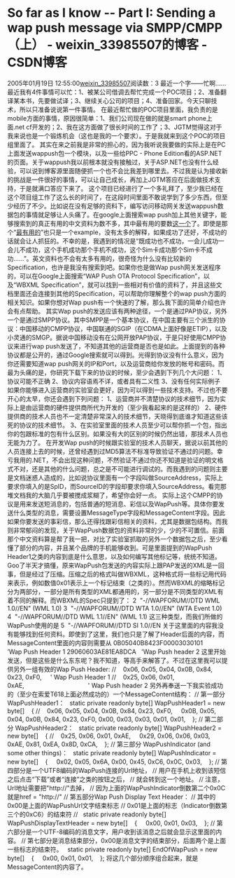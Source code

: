 # So far as I know -- Part I: Sending a wap push message via SMPP/CMPP（上） - weixin_33985507的博客 - CSDN博客
2005年01月19日 12:55:00[weixin_33985507](https://me.csdn.net/weixin_33985507)阅读数：3
最近一个字——忙啊……
最近我有4件事情可以忙：1、被某公司借调去帮忙完成一个POC项目；2、准备翻译某本书，先要做试译；3、继续关心公司的项目；4、准备回家。今天只聊技术，所以只准备说说第一件事情。
在最近帮忙做的POC项目里面，我负责的是mobile方面的事情，原因很简单：1、我们公司现在做的就是smart phone上面.net cf开发的；2、我在这方面做了很长时间的工作了；3、JGTM觉得这对于我来说也是一个锻炼机会（这也是我的一个要求）。于是我就来到这个POC的项目组里面了。
其实在来之前我是非常的担心的，因为我听说我要做的实际上是在PC上面发送wappush包一个模块，以及一些给PPC - Phone Edition看的ASP.NET的页面。关于wappush我以前根本就没有接触过，关于ASP.NET也没有什么经验，可以说到博客源里面随便抓一个也不会比我差到哪里去。不过我是认为接收新的挑战是一件很好的事情，可以让自己成长，再加上JGTM答应在后面做技术支持，于是就满口答应下来了。
这个项目已经进行了一个多礼拜了，至少我已经在这个项目组工作了这么长的时间了，在这段时间里面不敢说学到了多少东西，但至少经历了不少。比如说在没有足够的资料下，编写访问移动网关发送wappush数据包的事情就足够让人头痛了。在google上面搜索wap push加上其他关键字，能够搜索到的真正有用的中文资料为数不多，其中最有用的要数[这一个](http://www.spzone.net/bbs/topic.asp?topic_id=6415&forum_id=3)了。即使是那个“[最有用的](http://www.spzone.net/bbs/topic.asp?topic_id=6415&forum_id=3)”也只是一个example，没有太多的解释，如果成功了还好，不成功的话就会让人抓狂的。不幸的是，我遇到的情况是“既成功也不成功，一会儿成功一会儿不成功，这个手机成功那个手机不成功，这个Sim卡成功那个Sim卡不成功……”。英文资料也不会有太多有用的，很奇怪为什么没有比较新的Specification，也许是我没有搜索到吧。如果你也是做Wap push网关发送程序的，可以在Google上面搜索“WAP Push OTA Protocol Specification”，以及“WBXML Specification”，就可以找到一些相对有价值的资料了，并且这些文档里面还会连接到其他的Specification，可以帮助你理解整个的wap push方面的相关知识。如果你想对Wap push有一个快速的了解，那么我下面的简单介绍也许会有点帮助。
其实Wap push的发送应该有两种途径，一个是通过PAP协议，另外一个是通过SMPP协议。其中SMPP是一个基本协议，在中国主要有三个派生的协议：中国移动的CMPP协议，中国联通的SGIP（在CDMA上面好像是ETIP），以及小灵通的SMGP。据说中国移动没有在公网开放PAP协议，于是只好使用CMPP协议来进行wap push发送了，不知道其他的运营商是否也是如此。上面提到的各种协议都是公开的，通过Google搜索就可以得到。光得到协议没有什么意义，因为你还需要知道wap push网关的IP和Port，以及运营商给你发放的帐号和密码。而最为头痛的是，你研究下载下来的协议的时候，至少会遇到下列几个大问题：
1、协议可能不正确
2、协议内容语焉不详，或者具有二义性
3、没有任何实际例子
如果你能够进入运营商的实验室会更好，因为可以得到一些技术支持。不过也不要开心的太早，你还会遇到下列问题：
1、运营商并不清楚协议的技术细节，因为实际上是由运营商的硬件提供商所代为开发的（至少我看起来的是这样的）
2、硬件提供商的技术人员也不一定清楚非常深入的技术细节，天晓得到底谁才知道这些该死的协议的技术细节。
3、在实验室里面的技术人员至少可以帮你抓一个包，指出你的包跟标准的包有什么区别。如果没有大的区别的时候仍然出错，那技术人员也无能为力了。
在开发Wap push的时候跟实验室的技术人员聊天，据说以前其他的人员连接上去的时候，还曾经遇到过MD5算法不标准导致验证不通过的问题。幸亏我用的.NET，不会出现这种问题，不然验证不通过你还不知道是验证的明文格式不对，还是其他的什么问题，总之是不可能进行调试的。而我遇到的问题则主要是文档迷惑人造成的，比如说协议里面有一个字段叫做SourceAddress，实际上要求你填入的是SpID，而SourceID的字段却要求你填入SourceAddress。看完那堆文档我的大脑几乎要被搅成浆糊了，希望你会好一点。
实际上这个CMPP的协议是用来发送短消息的，包括普通的短消息、彩信以及WapPush等。具体你要发送什么类型的消息，需要设置MessageType字段和MessageContent字段。因此如果你要发送的事彩信，那么还得找跟彩信相关的资料，尤其是数据包结构。而我则非常郁闷的发现，关于WapPush数据包的资料非常的少，少的不可置信。前面那个中文资料算是帮了我一把，对比了实验室抓取的另外一个数据包之后，至少看懂了部分的内容，并且某个品牌的手机能够收到。可是里面提到的WapPush Header1之类的内容到底是什么意思，以及如何编写其他标记等，统统不知道。
Goo了半天才搞懂，原来WapPush包发送的内容实际上跟PAP发送的XML是一回事，但是经过了压缩。压缩之后的格式叫做WBXML，这种格式将一些标记用代码来表示，例如数值0x01表示上一个标记结束（</xxx>之类的）。然而WBXML的缩略标记分为两部分，一部分是所有类型的XML都通用的，另一部分是不同类型的XML有着不同的解释。而WBXML的Spec只提到了：
2  "-//WAPFORUM//DTD WML 1.0//EN" (WML 1.0) 
3  "-//WAPFORUM//DTD WTA 1.0//EN" (WTA Event 1.0) 
4  "-//WAPFORUM//DTD WML 1.1//EN" (WML 1.1) 
这三种类型，而我们所做的WapPush使用的是
5  "-//WAPFORUM//DTD SI 1.0//EN
关于这里面的内容我没有能够找到任何资料。即使到了这里，我们也只是了解了Header后面的内容，而MessageContent里面的内容则需要从
0B05040B8423F00003030101         ’Wap Push Header 1
29060603AE81EA8DCA   'Wap Push header 2
这里开始发送，但是这些是什么东东呢？我不知道，等高手来解答了。不过在这里我可以提供另外一组有效的Wap Push Header:
//    0x06, 0x05, 0x04, 0x0B, 0x84, 0x23, 0xF0,     ' Wap Push Header 1
//    0x25, 0x06, 0x01, 0xAE,                                     ' Wap Push header 2
另外再奉送一下我实验成功的（至少在索爱T618上面必然成功的）一个MessageContent结构：
// 第一部分 WapPushHeader1：
  static private readonly byte[] WapPushHeader1 = new byte[]
   {
//    0x06, 0x05, 0x04, 0x0B, 0x84, 0x23, 0xF0,
    0x0B, 0x05, 0x04, 0x0B, 0x84, 0x23, 0xF0, 0x00, 0x03, 0x03, 0x01, 0x01,
   };
// 第二部分 WapPushHeader2：
  static private readonly byte[] WapPushHeader2 = new byte[]
   {
//    0x25, 0x06, 0x01, 0xAE,
    0x29, 0x06, 0x06, 0x03, 0xAE, 0x81, 0xEA, 0x8D, 0xCA,
   };
// 第三部分 WapPushIndicator (and some other things)：
  static private readonly byte[] WapPushIndicator = new byte[]
   {
    0x02, 0x05, 0x6A, 0x00, 0x45, 0xC6, 0x0C, 0x03,
   };
// 第四部分是一个UTF8编码的WapPush连接的Url地址，
// 用户在手机上收到该短信之后点击“下载”或者“连接”之类的按钮之后，
// 就会转到这一个地址。
// 注意，Url地址需要把"http://"去掉，
// 因为上面的WapPushIndicator倒数第二个0x0C就是href = "http://"
// 第五部分Wap Push Display Text Header：
// 其中的0x00是上面的WapPushUrl文字结束标志
// 0x01是上面的<indication>标志（Indicator倒数第三个的0xC6）的结束符
// </indication>
  static private readonly byte[] WapPushDisplayTextHeader = new byte[]
   {
    0x00, 0x01, 0x03,
   };
// 第六部分是一个UTF-8编码的消息文字，用户收到该消息之后就会显示这里面的内容。
// 第七部分是消息结束部分，0x00是消息文字的结束部分，后面两个是上面一些标志的结束符。
  static private readonly byte[] EndOfWapPush = new byte[]
   {
    0x00, 0x01, 0x01,
   };
将这几个部分顺序组合起来，就是MessageContent的内容了。
